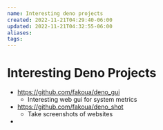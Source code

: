 ```yaml
---
name: Interesting deno projects
created: 2022-11-21T04:29:40-06:00
updated: 2022-11-21T04:32:55-06:00
aliases: 
tags: 
---
```

# Interesting Deno Projects

- https://github.com/fakoua/deno_gui
	- Interesting web gui for system metrics
- https://github.com/fakoua/deno_shot
	- Take screenshots of websites
- 